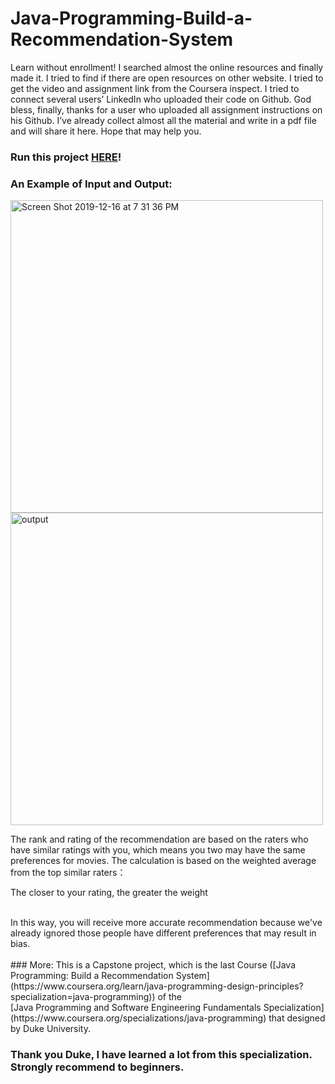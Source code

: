 # Java-Programming-Build-a-Recommendation-System
Learn without enrollment! I searched almost the online resources and finally made it. I tried to find if there are open resources on other website. I tried to get the video and assignment link from the Coursera inspect. I tried to connect several users’ LinkedIn who uploaded their code on Github. God bless, finally, thanks for a user who uploaded all assignment instructions on his Github. I’ve already collect almost all the material and write in a pdf file and will share it here. Hope that may help you. 

### Run this project [HERE](http://www.dukelearntoprogram.com/capstone/recommender.php?id=doM6ILtR7zHlFA)!
### An Example of Input and Output:
<img width="500" alt="Screen Shot 2019-12-16 at 7 31 36 PM" src="https://user-images.githubusercontent.com/30683730/70904735-0f4cb280-203d-11ea-899a-0ee831f4861a.png">
<img width="500" alt="output" src="https://user-images.githubusercontent.com/30683730/70904768-2db2ae00-203d-11ea-85a9-a1703efae612.png">

The rank and rating of the recommendation are based on the raters who have similar ratings with you, which means you two may have the same preferences for movies.
The calculation is based on the weighted average from the top similar raters：
<p align="justify">
  The closer to your rating, the greater the weight
</p><br/>
In this way, you will receive more accurate recommendation because we've already ignored those people have different preferences that may result in bias.<br/><br/>
### More:
This is a Capstone project, which is the last Course ([Java Programming: Build a Recommendation System](https://www.coursera.org/learn/java-programming-design-principles?specialization=java-programming)) of the <br />
[Java Programming and Software Engineering Fundamentals Specialization](https://www.coursera.org/specializations/java-programming) that designed by Duke University.

### Thank you Duke, I have learned a lot from this specialization. Strongly recommend to beginners.
